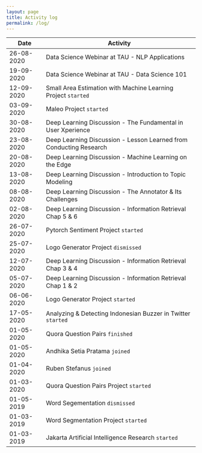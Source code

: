 ```yaml
---
layout: page
title: Activity log
permalink: /log/
---	
```


| Date          | Activity                                                                |
| ------------- | ----------------------------------------------------------------------- |
| 26-08-2020    | Data Science Webinar at TAU - NLP Applications                          |
| 19-09-2020    | Data Science Webinar at TAU - Data Science 101                          |
| 12-09-2020    | Small Area Estimation with Machine Learning Project `started`           |
| 03-09-2020    | Maleo Project `started`                                                 |
| 30-08-2020    | Deep Learning Discussion - The Fundamental in User Xperience            |
| 23-08-2020    | Deep Learning Discussion - Lesson Learned from Conducting Research      |
| 20-08-2020    | Deep Learning Discussion - Machine Learning on the Edge                 |
| 13-08-2020    | Deep Learning Discussion - Introduction to Topic Modeling               |
| 08-08-2020    | Deep Learning Discussion - The Annotator & Its Challenges               |
| 02-08-2020    | Deep Learning Discussion - Information Retrieval Chap 5 & 6             |
| 26-07-2020    | Pytorch Sentiment Project `started`                                     |
| 25-07-2020    | Logo Generator Project `dismissed`                                      |
| 12-07-2020    | Deep Learning Discussion - Information Retrieval Chap 3 & 4             |
| 05-07-2020    | Deep Learning Discussion - Information Retrieval Chap 1 & 2             |
| 06-06-2020    | Logo Generator Project `started`                                        |
| 17-05-2020    | Analyzing & Detecting Indonesian Buzzer in Twitter `started`            |
| 01-05-2020    | Quora Question Pairs `finished`                                         |
| 01-05-2020    | Andhika Setia Pratama `joined`                                          |
| 01-04-2020    | Ruben Stefanus `joined`                                                 |
| 01-03-2020    | Quora Question Pairs Project `started`                                  |
| 01-05-2019    | Word Segementation `dismissed`                                          |
| 01-03-2019    | Word Segmentation Project `started`                                     |
| 01-03-2019    | Jakarta Artificial Intelligence Research `started`                      |
